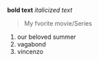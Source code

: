 
**bold text**
*italicized text*
> My fvorite movie/Series

1. our beloved summer
2. vagabond
3. vincenzo


